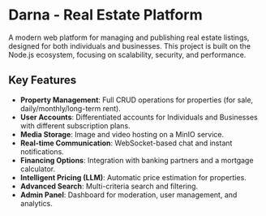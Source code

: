 # Darna - Real Estate Platform

A modern web platform for managing and publishing real estate listings, designed for both individuals and businesses. This project is built on the Node.js ecosystem, focusing on scalability, security, and performance.

## Key Features

- **Property Management**: Full CRUD operations for properties (for sale, daily/monthly/long-term rent).
- **User Accounts**: Differentiated accounts for Individuals and Businesses with different subscription plans.
- **Media Storage**: Image and video hosting on a MinIO service.
- **Real-time Communication**: WebSocket-based chat and instant notifications.
- **Financing Options**: Integration with banking partners and a mortgage calculator.
- **Intelligent Pricing (LLM)**: Automatic price estimation for properties.
- **Advanced Search**: Multi-criteria search and filtering.
- **Admin Panel**: Dashboard for moderation, user management, and analytics.


